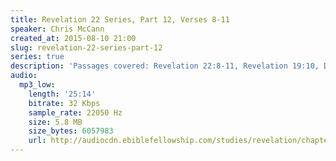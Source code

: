 ```yaml
---
title: Revelation 22 Series, Part 12, Verses 8-11
speaker: Chris McCann
created_at: 2015-08-10 21:00
slug: revelation-22-series-part-12
series: true
description: 'Passages covered: Revelation 22:8-11, Revelation 19:10, Daniel 12:4,9-10.'
audio:
  mp3_low:
    length: '25:14'
    bitrate: 32 Kbps
    sample_rate: 22050 Hz
    size: 5.8 MB
    size_bytes: 6057983
    url: http://audiocdn.ebiblefellowship.com/studies/revelation/chapter-22/2015.08.10_McCann_-_Revelation_22_Series_Part_12.mp3
---
```

